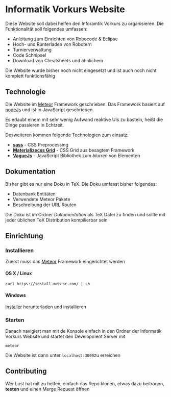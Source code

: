 # Informatik Vorkurs Website

Diese Website soll dabei helfen den Inforamtik Vorkurs zu organisieren. Die Funktionalität soll folgendes umfassen:

* Anleitung zum Einrichten von Robocode & Eclipse
* Hoch- und Runterladen von Robotern
* Turnierverwaltung
* Code Schnipsel
* Download von Cheatsheets und ähnlichem


Die Website wurde bisher noch nicht eingesetzt und ist auch noch nicht komplett funktionsfähig

## Technologie

Die Website im [Meteor](www.meteor.com) Framework geschrieben. Das Framework basiert auf [nodeJs](http://nodejs.org) und ist in JavaScript geschrieben.

Es erlaubt einem mit sehr wenig Aufwand reaktive UIs zu basteln, heißt die Dinge passieren in Echtzeit.

Desweiteren kommen folgende Technologien zum einsatz:

* **[sass](http://sass-lang.com)** - CSS Preprocessing
* **[Materializecss Grid](http://materializecss.com)** - CSS Grid aus besagtem Framework
* **[VagueJs](https://gianlucaguarini.github.io/Vague.js)** - JavaScript Bibliothek zum *blurren* von Elementen

## Dokumentation

Bisher gibt es nur eine Doku in TeX. Die Doku umfasst bisher folgendes:

* Datenbank Entitäten
* Verwendete Meteor Pakete
* Beschreibung der URL Routen

Die Doku ist im Ordner *Dokumentation* als TeX Datei zu finden und sollte mit jeder üblichen TeX Distribution kompilierbar sein

## Einrichtung

### Installieren

Zuerst muss das [Meteor](www.meteor.com) Framework eingerichtet werden

#### OS X / Linux

```
curl https://install.meteor.com/ | sh
```

####  Windows

[Installer](https://install.meteor.com/windows) herunterladen und installieren

### Starten

Danach navigiert man mit de Konsole einfach in den Ordner der Informatik Vorkurs Website und startet den Development Server mit

```
meteor
```

Die Website ist dann unter `localhost:3000`zu erreichen



## Contributing

Wer Lust hat mit zu helfen, einfach das Repo klonen, etwas dazu beitragen, **testen** und einen Merge Request öffnen